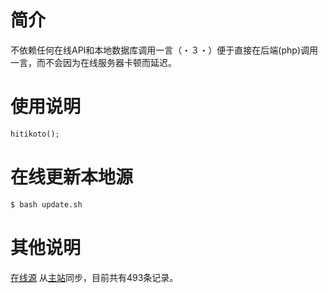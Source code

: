 # 简介

不依赖任何在线API和本地数据库调用一言（・３・）便于直接在后端(php)调用一言，而不会因为在线服务器卡顿而延迟。

# 使用说明

```php
hitikoto();
```

# 在线更新本地源

```bash
$ bash update.sh
```

# 其他说明
[在线源](https://kotori.sinaapp.com/hitokoto/json) 从[主站](http://hitokoto.us)同步，目前共有493条记录。